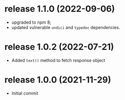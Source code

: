 # release 1.1.0 (2022-09-06)
  * upgraded to npm 8;
  * updated vulnerable `undici` and `typedoc` dependencies.
# release 1.0.2 (2022-07-21)
  * Added `text()` method to fetch response object
# release 1.0.0 (2021-11-29)
  * Initial commit
